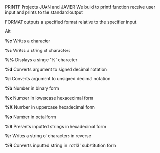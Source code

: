 PRINTF
Projects JUAN and JAVIER
We build to printf function receive user input and prints to the standard output

FORMAT outputs a specified format relative to the specifier input.

Alt

__%c__ Writes a character

__%s__ Writes a string of characters

__%%__ Displays a single '%' character

__%d__ Converts argument to signed decimal notation

__%i__ Converts argument to unsigned decimal notation

__%b__ Number in binary form

__%x__ Number in lowercase hexadecimal form

__%X__ Number in uppercase hexadecimal form

__%o__ Number in octal form

__%S__ Presents inputted strings in hexadecimal form

__%r__ Writes a string of characters in reverse

__%R__ Converts inputted string in 'rot13' substitution form
